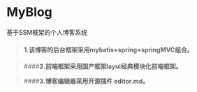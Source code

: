 # MyBlog
基于SSM框架的个人博客系统
>####  **1.该博客的后台框架采用mybatis+spring+springMVC组合。**

>####**2.前端框架采用国产框架layui经典模块化前端框架。**

>####**3.博客编辑器采用开源插件 editor.md。**
